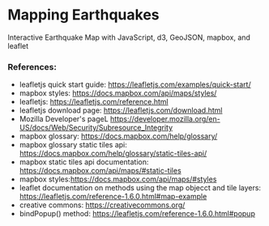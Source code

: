 # Mapping Earthquakes
Interactive Earthquake Map with JavaScript, d3, GeoJSON, mapbox, and leaflet

### References: 
* leafletjs quick start guide: https://leafletjs.com/examples/quick-start/
* mapbox styles: https://docs.mapbox.com/api/maps/styles/
* leafletjs: https://leafletjs.com/reference.html
* leafletjs download page: https://leafletjs.com/download.html
* Mozilla Developer's pageL https://developer.mozilla.org/en-US/docs/Web/Security/Subresource_Integrity
* mapbox glossary: https://docs.mapbox.com/help/glossary/
* mapbox glossary static tiles api: https://docs.mapbox.com/help/glossary/static-tiles-api/
* mapbox static tiles api documentation: https://docs.mapbox.com/api/maps/#static-tiles
* mapbox styles:https://docs.mapbox.com/api/maps/#styles
* leaflet documentation on methods using the map objecct and tile layers: https://leafletjs.com/reference-1.6.0.html#map-example
* creative commons: https://creativecommons.org/
* bindPopup() method: https://leafletjs.com/reference-1.6.0.html#popup